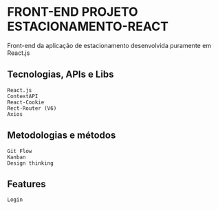 # FRONT-END PROJETO ESTACIONAMENTO-REACT

Front-end da aplicação de estacionamento desenvolvida puramente em React.js

## Tecnologias, APIs e Libs

    React.js
    ContextAPI
    React-Cookie
    Rect-Router (V6)
    Axios

## Metodologias e métodos

    Git Flow
    Kanban
    Design thinking

## Features

    Login